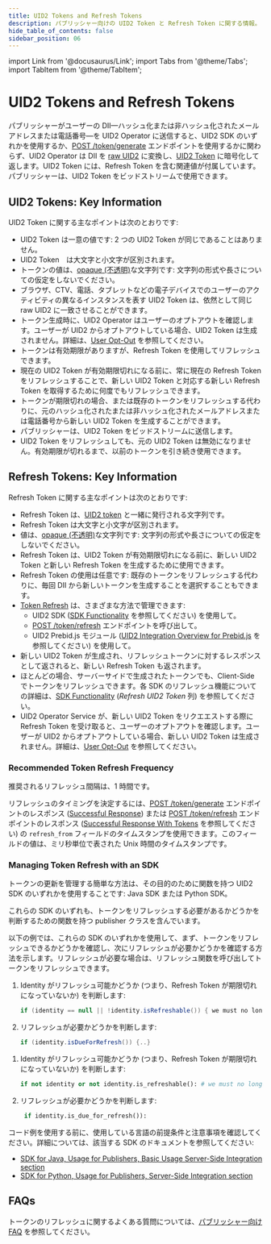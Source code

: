 ```yaml
---
title: UID2 Tokens and Refresh Tokens
description: パブリッシャー向けの UID2 Token と Refresh Token に関する情報。
hide_table_of_contents: false
sidebar_position: 06
---
```


import Link from '@docusaurus/Link';
import Tabs from '@theme/Tabs';
import TabItem from '@theme/TabItem';

# UID2 Tokens and Refresh Tokens

パブリッシャーがユーザーの <Link href="../ref-info/glossary-uid#gl-dii">DII</Link>&#8212;ハッシュ化または非ハッシュ化されたメールアドレスまたは電話番号&#8212;を UID2 Operator に送信すると、UID2 SDK のいずれかを使用するか、[POST&nbsp;/token/generate](../endpoints/post-token-generate.md) エンドポイントを使用するかに関わらず、UID2 Operator は DII を <a href="glossary-uid#gl-raw-uid2">raw UID2</a> に変換し、<a href="glossary-uid#gl-uid2-token">UID2 Token</a> に暗号化して返します。UID2 Token には、Refresh Token を含む関連値が付属しています。パブリッシャーは、UID2 Token をビッドストリームで使用できます。

## UID2 Tokens: Key Information

UID2 Token に関する主なポイントは次のとおりです:

- UID2 Token は一意の値です: 2 つの UID2 Token が同じであることはありません。
- UID2 Token　は大文字と小文字が区別されます。
- トークンの値は、<a href="glossary-uid#gl-opaque">opaque (不透明)</a>な文字列です: 文字列の形式や長さについての仮定をしないでください。
- ブラウザ、CTV、電話、タブレットなどの電子デバイスでのユーザーのアクティビティの異なるインスタンスを表す UID2 Token は、依然として同じ raw UID2 に一致させることができます。
- トークン生成時に、UID2 Operator はユーザーのオプトアウトを確認します。ユーザーが UID2 からオプトアウトしている場合、UID2 Token は生成されません。詳細は、[User Opt-Out](../getting-started/gs-opt-out.md) を参照してください。
- トークンは有効期限がありますが、Refresh Token を使用してリフレッシュできます。
- 現在の UID2 Token が有効期限切れになる前に、常に現在の Refresh Token をリフレッシュすることで、新しい UID2 Token と対応する新しい Refresh Token を取得するために何度でもリフレッシュできます。
- トークンが期限切れの場合、または既存のトークンをリフレッシュする代わりに、元のハッシュ化されたまたは非ハッシュ化されたメールアドレスまたは電話番号から新しい UID2 Token を生成することができます。
- パブリッシャーは、UID2 Token をビッドストリームに送信します。
- UID2 Token をリフレッシュしても、元の UID2 Token は無効になりません。有効期限が切れるまで、以前のトークンを引き続き使用できます。

## Refresh Tokens: Key Information

Refresh Token に関する主なポイントは次のとおりです:

- Refresh Token は、<a href="glossary-uid#gl-uid2-token">UID2 token</a> と一緒に発行される文字列です。
- Refresh Token は大文字と小文字が区別されます。
- 値は、<a href="glossary-uid#gl-opaque">opaque (不透明)</a>な文字列です: 文字列の形式や長さについての仮定をしないでください。
- Refresh Token は、UID2 Token が有効期限切れになる前に、新しい UID2 Token と新しい Refresh Token を生成するために使用できます。
- Refresh Token の使用は任意です: 既存のトークンをリフレッシュする代わりに、毎回 DII から新しいトークンを生成することを選択することもできます。
- <a href="../ref-info/glossary-uid#gl-token-refresh">Token Refresh</a> は、さまざまな方法で管理できます:
  - UID2 SDK ([SDK Functionality](../sdks/summary-sdks.md#sdk-functionality) を参照してください) を使用して。
  - [POST&nbsp;/token/refresh](../endpoints/post-token-refresh.md) エンドポイントを呼び出して。
  - UID2 Prebid.js モジュール ([UID2 Integration Overview for Prebid.js](../guides/integration-prebid.md) を参照してください) を使用して。
- 新しい UID2 Token が生成され、リフレッシュトークンに対するレスポンスとして返されると、新しい Refresh Token も返されます。
- ほとんどの場合、サーバーサイドで生成されたトークンでも、Client-Side でトークンをリフレッシュできます。各 SDK のリフレッシュ機能についての詳細は、[SDK Functionality](../sdks/summary-sdks.md#sdk-functionality) (*Refresh UID2 Token* 列) を参照してください。
- UID2 <Link href="../ref-info/glossary-uid#gl-operator-service">Operator Service</Link> が、新しい UID2 Token をリクエエストする際に Refresh Token を受け取ると、ユーザーのオプトアウトを確認します。ユーザーが UID2 からオプトアウトしている場合、新しい UID2 Token は生成されません。詳細は、[User Opt-Out](../getting-started/gs-opt-out.md) を参照してください。

### Recommended Token Refresh Frequency

推奨されるリフレッシュ間隔は、1 時間です。

リフレッシュのタイミングを決定するには、[POST&nbsp;/token/generate](../endpoints/post-token-generate.md) エンドポイントのレスポンス ([Successful Response](../endpoints/post-token-generate.md#successful-response)) または [POST&nbsp;/token/refresh](../endpoints/post-token-refresh.md) エンドポイントのレスポンス ([Successful Response With Tokens](../endpoints/post-token-refresh.md#successful-response-with-tokens) を参照してください) の `refresh_from` フィールドのタイムスタンプを使用できます。このフィールドの値は、ミリ秒単位で表された Unix 時間のタイムスタンプです。

### Managing Token Refresh with an SDK

トークンの更新を管理する簡単な方法は、その目的のために関数を持つ UID2 SDK のいずれかを使用することです: Java SDK または Python SDK。

これらの SDK のいずれも、トークンをリフレッシュする必要があるかどうかを判断するための関数を持つ publisher クラスを含んでいます。

以下の例では、これらの SDK のいずれかを使用して、まず、トークンをリフレッシュできるかどうかを確認し、次にリフレッシュが必要かどうかを確認する方法を示します。リフレッシュが必要な場合は、リフレッシュ関数を呼び出してトークンをリフレッシュできます。

<Tabs groupId="language-selection">
<TabItem value='java' label='Java'>

1. Identity がリフレッシュ可能かどうか (つまり、Refresh Token が期限切れになっていないか) を判断します:

    ```java
    if (identity == null || !identity.isRefreshable()) { we must no longer use this identity (for example, remove this identity from the user's session) }
    ```

1. リフレッシュが必要かどうかを判断します:

    ```java
    if (identity.isDueForRefresh()) {..}
    ```

</TabItem>
<TabItem value='py' label='Python'>

1. Identity がリフレッシュ可能かどうか (つまり、Refresh Token が期限切れになっていないか) を判断します:

   ```py
   if not identity or not identity.is_refreshable(): # we must no longer use this identity (for example, remove this identity from the user's session)
   ```

1. リフレッシュが必要かどうかを判断します:

   ```py
    if identity.is_due_for_refresh()):
    ```

</TabItem>
</Tabs>

コード例を使用する前に、使用している言語の前提条件と注意事項を確認してください。詳細については、該当する SDK のドキュメントを参照してください:

- [SDK for Java, Usage for Publishers, Basic Usage Server-Side Integration section](../sdks/sdk-ref-java.md#basic-usage-server-side-integration)
- [SDK for Python, Usage for Publishers, Server-Side Integration section](../sdks/sdk-ref-python.md#server-side-integration)

## FAQs

トークンのリフレッシュに関するよくある質問については、[パブリッシャー向け FAQ](../getting-started/gs-faqs.md#faqs-for-publishers) を参照してください。
